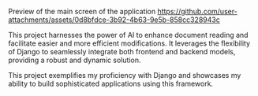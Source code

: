 Preview of the main screen of the application
https://github.com/user-attachments/assets/0d8bfdce-3b92-4b63-9e5b-858cc328943c

This project harnesses the power of AI to enhance document reading and facilitate easier and more efficient modifications. 
It leverages the flexibility of Django to seamlessly integrate both frontend and backend models, providing a robust and dynamic solution.

This project exemplifies my proficiency with Django and showcases my ability to build sophisticated applications using this framework.
